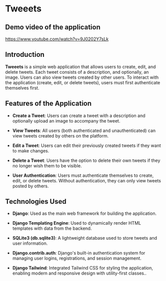 # Tweeets

## Demo video of the application

https://www.youtube.com/watch?v=9J0202Y7sLk

## Introduction

**Tweeets** is a simple web application that allows users to create, edit, and delete tweets. Each tweet consists of a description, and optionally, an image. Users can also view tweets created by other users. 
To interact with the application (create, edit, or delete tweets), users must first authenticate themselves first.

## Features of the Application

- **Create a Tweet**: Users can create a tweet with a description and optionally upload an image to accompany the tweet.
  
- **View Tweets**: All users (both authenticated and unauthenticated) can view tweets created by others on the platform.
  
- **Edit a Tweet**: Users can edit their previously created tweets if they want to make changes.
  
- **Delete a Tweet**: Users have the option to delete their own tweets if they no longer wish them to be visible.
  
- **User Authentication**: Users must authenticate themselves to create, edit, or delete tweets. Without authentication, they can only view tweets posted by others.

## Technologies Used

- **Django**: Used as the main web framework for building the application.
  
- **Django Templating Engine**: Used to dynamically render HTML templates with data from the backend.
  
- **SQLite3 (db.sqlite3)**: A lightweight database used to store tweets and user information.
  
- **Django.contrib.auth**: Django's built-in authentication system for managing user logins, registrations, and session management.

- **Django Tailwind**: Integrated Tailwind CSS for styling the application, enabling modern and responsive design with utility-first classes..
